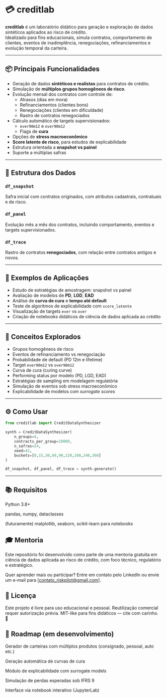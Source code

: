 # 💳 creditlab

**creditlab** é um laboratório didático para geração e exploração de dados sintéticos aplicados ao risco de crédito.  
Idealizado para fins educacionais, simula contratos, comportamento de clientes, eventos de inadimplência, renegociações, refinanciamentos e evolução temporal da carteira.

---

## 📦 Principais Funcionalidades

- Geração de dados **sintéticos e realistas** para contratos de crédito.
- Simulação de **múltiplos grupos homogêneos de risco**.
- Evolução mensal dos contratos com controle de:
  - Atrasos (dias em mora)
  - Refinanciamentos (clientes bons)
  - Renegociações (clientes em dificuldade)
  - Rastro de contratos renegociados
- Cálculo automático de targets supervisionados:
  - `ever90m12` e `over90m12`
  - Flags de **cura**
- Opções de **stress macroeconômico**
- **Score latente de risco**, para estudos de explicabilidade
- Estrutura orientada a **snapshot vs painel**
- Suporte a múltiplas safras

---

## 📁 Estrutura dos Dados

### `df_snapshot`
Safra inicial com contratos originados, com atributos cadastrais, contratuais e de risco.

### `df_panel`
Evolução mês a mês dos contratos, incluindo comportamento, eventos e targets supervisionados.

### `df_trace`
Rastro de contratos **renegociados**, com relação entre contratos antigos e novos.

---

## 🧪 Exemplos de Aplicações

- Estudo de estratégias de amostragem: snapshot vs painel
- Avaliação de modelos de **PD**, **LGD**, **EAD**
- Análise de **curva de cura** e **tempo até default**
- Teste de algoritmos de explicabilidade com `score_latente`
- Visualização de targets `ever` vs `over`
- Criação de notebooks didáticos de ciência de dados aplicada ao crédito

---

## 🧠 Conceitos Explorados

- Grupos homogêneos de risco
- Eventos de refinanciamento vs renegociação
- Probabilidade de default (PD 12m e lifetime)
- Target `ever90m12` vs `over90m12`
- Curva de cura (curing curve)
- Performing status por modelo (PD, LGD, EAD)
- Estratégias de sampling em modelagem regulatória
- Simulação de eventos sob stress macroeconômico
- Explicabilidade de modelos com *surrogate scores*

---

## ⚙️ Como Usar

```python
from creditlab import CreditDataSynthesizer

synth = CreditDataSynthesizer(
    n_groups=4,
    contracts_per_group=10000,
    n_safras=24,
    seed=42,
    buckets=[0,15,30,60,90,120,180,240,360]
)

df_snapshot, df_panel, df_trace = synth.generate()
```

---


## 📚 Requisitos
Python 3.8+

pandas, numpy, dataclasses

(futuramente) matplotlib, seaborn, scikit-learn para notebooks

## 🎓 Mentoria
Este repositório foi desenvolvido como parte de uma mentoria gratuita em ciência de dados aplicada ao risco de crédito, com foco técnico, regulatório e estratégico.

Quer aprender mais ou participar?
Entre em contato pelo LinkedIn ou envie um e-mail para [contato_riskpilot@gmail.com].

## 📄 Licença
Este projeto é livre para uso educacional e pessoal.
Reutilização comercial requer autorização prévia.
MIT-like para fins didáticos — cite com carinho. 🤝

## 🚧 Roadmap (em desenvolvimento)
 Gerador de carteiras com múltiplos produtos (consignado, pessoal, auto etc.)

 Geração automática de curvas de cura

 Módulo de explicabilidade com surrogate models

 Simulação de perdas esperadas sob IFRS 9

 Interface via notebook interativo (JupyterLab)